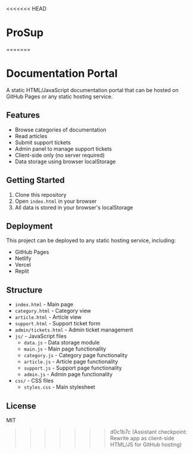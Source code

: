 <<<<<<< HEAD
# ProSup
=======

# Documentation Portal

A static HTML/JavaScript documentation portal that can be hosted on GitHub Pages or any static hosting service.

## Features

- Browse categories of documentation
- Read articles
- Submit support tickets
- Admin panel to manage support tickets
- Client-side only (no server required)
- Data storage using browser localStorage

## Getting Started

1. Clone this repository
2. Open `index.html` in your browser
3. All data is stored in your browser's localStorage

## Deployment

This project can be deployed to any static hosting service, including:

- GitHub Pages
- Netlify
- Vercel
- Replit

## Structure

- `index.html` - Main page
- `category.html` - Category view
- `article.html` - Article view
- `support.html` - Support ticket form
- `admin/tickets.html` - Admin ticket management
- `js/` - JavaScript files
  - `data.js` - Data storage module
  - `main.js` - Main page functionality
  - `category.js` - Category page functionality
  - `article.js` - Article page functionality
  - `support.js` - Support page functionality
  - `admin.js` - Admin page functionality
- `css/` - CSS files
  - `styles.css` - Main stylesheet

## License

MIT
>>>>>>> d0c1b7c (Assistant checkpoint: Rewrite app as client-side HTML/JS for GitHub hosting)
